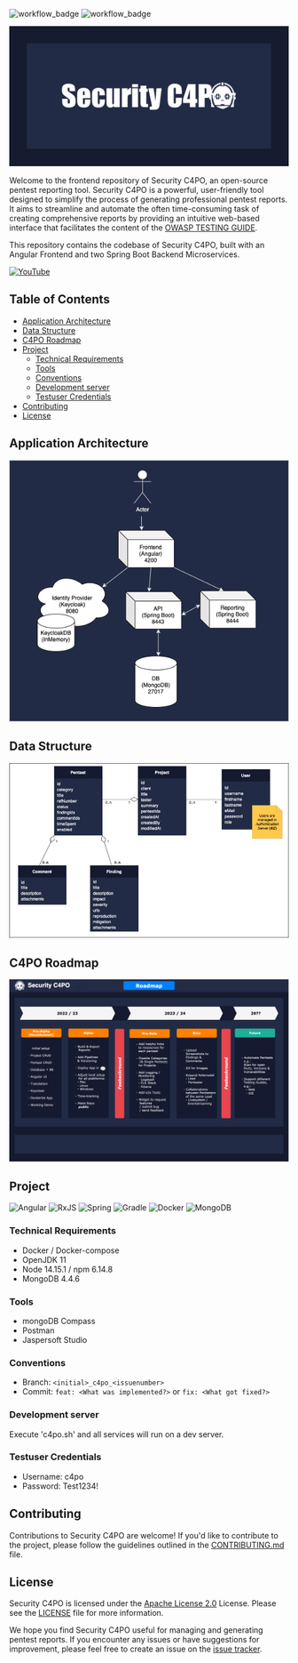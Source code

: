 ![workflow_badge](https://github.com/Marcel-Haag/security-c4po/actions/workflows/c4po-ci.yml/badge.svg?branch=main)
![workflow_badge](https://github.com/Marcel-Haag/security-c4po/actions/workflows/c4po-release.yml/badge.svg?branch=main)

![alt architecture](./wiki/repository-open-graph-c4po.png)

Welcome to the frontend repository of Security C4PO, an open-source pentest reporting tool.
Security C4PO is a powerful, user-friendly tool designed to simplify the process of generating professional pentest reports.
It aims to streamline and automate the often time-consuming task of creating comprehensive reports by providing an intuitive web-based interface that facilitates the content of the [OWASP TESTING GUIDE](https://owasp.org/www-project-web-security-testing-guide/v42/).

This repository contains the codebase of Security C4PO, built with an Angular Frontend and two Spring Boot Backend Microservices.

[![YouTube](https://img.shields.io/badge/YouTube-%23FF0000.svg?style=for-the-badge&logo=YouTube&logoColor=white)](https://www.youtube.com/channel/UCDwRRDVepRUowI0NmBy_9lQ)


## Table of Contents
* [Application Architecture](#application-architecture)
* [Data Structure](#data-structure)
* [C4PO Roadmap](#c4po-roadmap)
* [Project](#project)
  * [Technical Requirements](#technical-requirements)
  * [Tools](#tools)
  * [Conventions](#conventions)
  * [Development server](#development-server)
  * [Testuser Credentials](#testuser-credentials)
* [Contributing](#contributing)
* [License](#license)

## Application Architecture
![alt architecture](./wiki/C4PO-Architecture.png)

## Data Structure
![alt datastructure](./wiki/C4PO-Datastructure.png)

## C4PO Roadmap
![alt roadmap](./wiki/C4PO-Roadmap.png)

## Project

![Angular](https://img.shields.io/badge/angular-%23DD0031.svg?style=for-the-badge&logo=angular&logoColor=white)
![RxJS](https://img.shields.io/badge/rxjs-%23B7178C.svg?style=for-the-badge&logo=reactivex&logoColor=white)
![Spring](https://img.shields.io/badge/spring-%236DB33F.svg?style=for-the-badge&logo=spring&logoColor=white)
![Gradle](https://img.shields.io/badge/Gradle-02303A.svg?style=for-the-badge&logo=Gradle&logoColor=white)
![Docker](https://img.shields.io/badge/docker-%230db7ed.svg?style=for-the-badge&logo=docker&logoColor=white)
![MongoDB](https://img.shields.io/badge/MongoDB-%234ea94b.svg?style=for-the-badge&logo=mongodb&logoColor=white)

### Technical Requirements
* Docker / Docker-compose
* OpenJDK 11
* Node 14.15.1 / npm 6.14.8
* MongoDB 4.4.6

### Tools
* mongoDB Compass
* Postman
* Jaspersoft Studio

### Conventions
* Branch: `<initial>_c4po_<issuenumber>`
* Commit: `feat: <What was implemented?>` or `fix: <What got fixed?>`

### Development server
Execute 'c4po.sh' and all services will run on a dev server.

### Testuser Credentials
* Username: c4po
* Password: Test1234!

## Contributing
Contributions to Security C4PO are welcome! If you'd like to contribute to the project, please follow the guidelines outlined in the [CONTRIBUTING.md](https://github.com/marcel-haag/security-c4po/blob/main/CONTRIBUTING.md) file.

## License
Security C4PO is licensed under the [Apache License 2.0](https://www.apache.org/licenses/LICENSE-2.0) License. Please see the [LICENSE](https://github.com/marcel-haag/security-c4po/blob/main/LICENSE.md) file for more information.

We hope you find Security C4PO useful for managing and generating pentest reports. If you encounter any issues or have suggestions for improvement, please feel free to create an issue on the [issue tracker](https://github.com/Marcel-Haag/security-c4po/issues).
